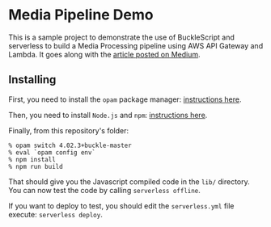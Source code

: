 Media Pipeline Demo
===================

This is a sample project to demonstrate the use of BuckleScript and serverless
to build a Media Processing pipeline using AWS API Gateway and Lambda. It goes
along with the [article posted on Medium](https://medium.com/@romain.beauxis/scalable-and-serverless-media-processing-using-bucklescript-ocaml-and-aws-lambda-api-gateway-4efe39331f33).

Installing
----------

First, you need to install the `opam` package manager: [instructions here](https://opam.ocaml.org/doc/Install.html).

Then, you need to install `Node.js` and `npm`: [instructions here](https://nodejs.org/en/download/).

Finally, from this repository's folder:

```
% opam switch 4.02.3+buckle-master
% eval `opam config env`
% npm install
% npm run build
```

That should give you the Javascript compiled code in the `lib/` directory. You can now test
the code by calling `serverless offline`.

If you want to deploy to test, you should edit the `serverless.yml` file execute: `serverless deploy`.
